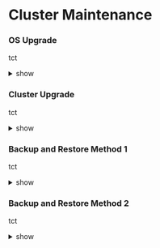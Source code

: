 # Cluster Maintenance

### OS Upgrade

tct

<details><summary>show</summary>
<p>
  
```bash
k logs webapp-1
```

</p>
</details>

### Cluster Upgrade

tct

<details><summary>show</summary>
<p>
  
```bash
k logs webapp-1
```

</p>
</details>

### Backup and Restore Method 1

tct

<details><summary>show</summary>
<p>
  
```bash
k logs webapp-1
```

</p>
</details>

### Backup and Restore Method 2

tct

<details><summary>show</summary>
<p>
  
```bash
k logs webapp-1
```

</p>
</details>
